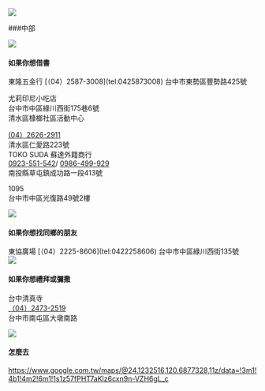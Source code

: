 <?php
$top = file_get_contents('basic.php');
echo $top;
?>

<div class="one item content" markdown="1">

  <div class="small-topic">
  <div class="small-topic-p">
  <img src="img/Ch1/越南icon人口.png" />
  
  ###中部
  
  <div class="small-topic">
  <div class="small-topic-1r">
  <img src="img/ch1/ch3-1.png" />
  </div>
  <div class="small-topic-w1">
  <h4>如果你想借書</h4>
  </div>
  </div>
東隆五金行   
[（04）2587-3008](tel:0425873008)   
台中市東勢區豐勢路425號

尤莉印尼小吃店   
台中市中區綠川西街175巷6號   
清水區槺榔社區活動中心

[(04）2626-2911](tel:0426262911)         
清水區仁愛路223號   
TOKO SUDA 蘇達外籍商行   
[0923-551-542](tel:0923551542)/ [0986-499-929](tel:0923551542)   
南投縣草屯鎮成功路一段413號

1095   
台中市中區光復路49號2樓

  <div class="small-topic">
  <div class="small-topic-1r">
  <img src="img/ch1/ch3-2.png" />
  </div>
  <div class="small-topic-w1">
  <h4>如果你想找同鄉的朋友</h4>
  </div>
  </div>
東協廣場   
[（04）2225-8606](tel:0422258606)   
台中市中區綠川西街135號

  <div class="small-topic">
  <div class="small-topic-weather">
  <img src="img/ch1/ch3-3.png" />
  </div>
  <div class="small-topic-w1">
  <h4>如果你想禮拜或彌撒</h4>
  </div>
  </div>

台中清真寺   
[（04）2473-2519](tel:0424732519)   
台中市南屯區大墩南路
  


   <div class="small-topic">
  <div class="small-topic-weather">
  <img src="img/ch1/ch3-6n.png" />
  </div>
  <div class="small-topic-w1">
  <h4>怎麼去</h4>
  </div>
  </div>

<https://www.google.com.tw/maps/@24.1232516,120.6877328,11z/data=!3m1!4b1!4m2!6m1!1s1z57fPHT7aKlz6cxn9n-VZH6gL_c>



  </div>
  <?php
  $end = file_get_contents('end.php');
  echo $end;
  ?>
